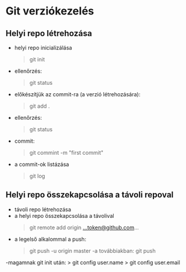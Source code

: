 # Git verziókezelés

## Helyi repo létrehozása

- helyi repo inicializálása
    > git init
- ellenőrzés:
    > git status
- előkészítjük az commit-ra (a verzió létrehozására):
    > git add .
- ellenőrzés:
    >git status
- commit:
    >git commint -m "first commit"
- a commit-ok listázása
    > git log

## Helyi repo összekapcsolása a távoli repoval

- távoli repo létrehozása 
- a helyi repo összekapcsolása a távolival
    > git remote add origin ...token@github.com...
- a legelső alkalommal a push:
    > git push -u origin master
-a továbbiakban:
    > git push

-magamnak git init után:
    > git config user.name
    > git config user.email